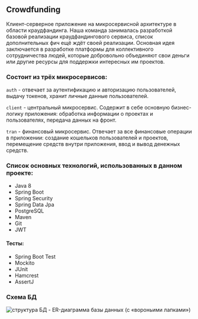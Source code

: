 ## Crowdfunding

Клиент-серверное приложение на микросервисной архитектуре в области краудфандинга. Наша команда занималась разработкой базовой реализации краудфандингового сервиса, список дополнительных фич ещё ждёт своей реализации.
Основная идея заключается в разработке платформы для коллективного сотрудничества людей, которые добровольно объединяют свои деньги или другие ресурсы для поддержки интересных им проектов.

### Состоит из трёх микросервисов:

`auth` - отвечает за аутентификацию и авторизацию пользователей, выдачу токенов, хранит личные данные пользователей.

`client` - центральный микросервис. Содержит в себе основную бизнес-логику приложения: обработка информации о проектах и пользователях, передача данных на фронт.

`tran` - финансовый микросервис. Отвечает за все финансовые операции в приложении: создание кошельков пользователей и проектов, перемещение средств внутри приложения, ввод и вывод денежных средств.


### Список основных технологий, использованных в данном проекте: 
+ Java 8 
+ Spring Boot 
+ Spring Security 
+ Spring Data Jpa
+ PostgreSQL
+ Maven
+ Git
+ JWT

#### Тесты:
+ Spring Boot Test
+ Mockito
+ JUnit
+ Hamcrest
+ AssertJ
### Схема БД
![структура БД - ER-диаграмма базы данных (с «вороньими лапками»)](https://user-images.githubusercontent.com/97224620/151638722-4dbc0141-82e7-4e07-9c05-95c22b2b803d.png)
